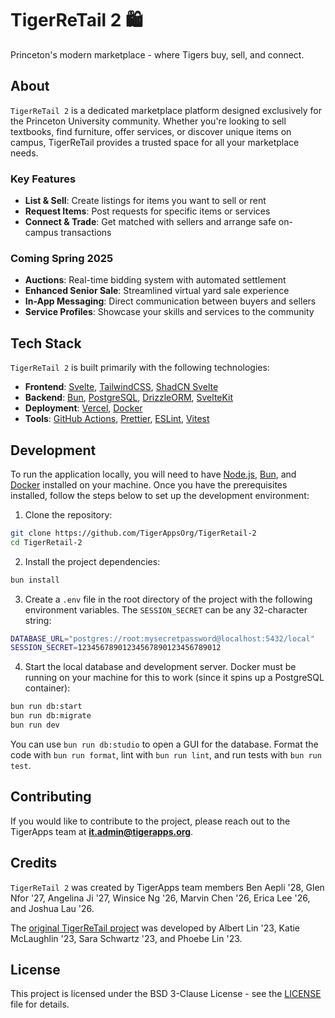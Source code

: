 # TigerReTail 2 🛍️

Princeton's modern marketplace - where Tigers buy, sell, and connect.

## About

`TigerReTail 2` is a dedicated marketplace platform designed exclusively for the Princeton University community. Whether you're looking to sell textbooks, find furniture, offer services, or discover unique items on campus, TigerReTail provides a trusted space for all your marketplace needs.

### Key Features

-   **List & Sell**: Create listings for items you want to sell or rent
-   **Request Items**: Post requests for specific items or services
-   **Connect & Trade**: Get matched with sellers and arrange safe on-campus transactions

### Coming Spring 2025

-   **Auctions**: Real-time bidding system with automated settlement
-   **Enhanced Senior Sale**: Streamlined virtual yard sale experience
-   **In-App Messaging**: Direct communication between buyers and sellers
-   **Service Profiles**: Showcase your skills and services to the community

## Tech Stack

`TigerReTail 2` is built primarily with the following technologies:

-   **Frontend**: [Svelte](https://svelte.dev/), [TailwindCSS](https://tailwindcss.com/), [ShadCN Svelte](https://www.shadcn-svelte.com/)
-   **Backend**: [Bun](https://bun.sh/), [PostgreSQL](https://www.postgresql.org/), [DrizzleORM](https://drizzleorm.com/), [SvelteKit](https://kit.svelte.dev/)
-   **Deployment**: [Vercel](https://vercel.com/), [Docker](https://www.docker.com/)
-   **Tools**: [GitHub Actions](https://github.com/features/actions), [Prettier](https://prettier.io/), [ESLint](https://eslint.org/), [Vitest](https://vitest.dev/)

## Development

To run the application locally, you will need to have [Node.js](https://nodejs.org/en/), [Bun](https://bun.sh/), and [Docker](https://www.docker.com/products/docker-desktop/) installed on your machine. Once you have the prerequisites installed, follow the steps below to set up the development environment:

1. Clone the repository:

```bash
git clone https://github.com/TigerAppsOrg/TigerRetail-2
cd TigerRetail-2
```

2. Install the project dependencies:

```bash
bun install
```

3. Create a `.env` file in the root directory of the project with the following environment variables. The `SESSION_SECRET` can be any 32-character string:

```bash
DATABASE_URL="postgres://root:mysecretpassword@localhost:5432/local"
SESSION_SECRET=12345678901234567890123456789012
```

4. Start the local database and development server. Docker must be running on your machine for this to work (since it spins up a PostgreSQL container):

```bash
bun run db:start
bun run db:migrate
bun run dev
```

You can use `bun run db:studio` to open a GUI for the database. Format the code with `bun run format`, lint with `bun run lint`, and run tests with `bun run test`.

## Contributing

If you would like to contribute to the project, please reach out to the TigerApps team at **it.admin@tigerapps.org**.

## Credits

`TigerReTail 2` was created by TigerApps team members Ben Aepli '28, Glen Nfor '27, Angelina Ji '27, Winsice Ng '26, Marvin Chen '26, Erica Lee '26, and Joshua Lau '26.

The [original TigerReTail project](https://github.com/TigerAppsOrg/TigerReTail) was developed by Albert Lin '23, Katie McLaughlin '23, Sara Schwartz '23, and Phoebe Lin '23.

## License

This project is licensed under the BSD 3-Clause License - see the [LICENSE](LICENSE) file for details.
